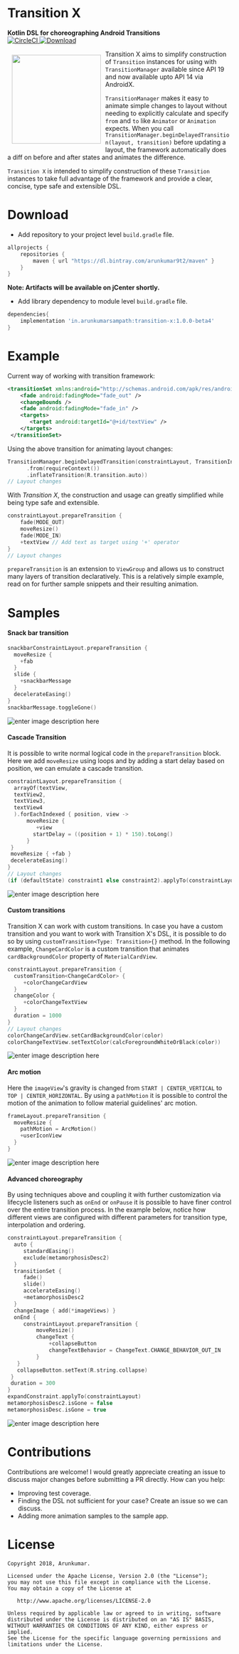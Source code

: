 
# Transition X
**Kotlin DSL for choreographing Android Transitions**  
[![CircleCI](https://circleci.com/gh/arunkumar9t2/transition-x/tree/master.svg?style=svg)](https://circleci.com/gh/arunkumar9t2/transition-x/tree/master)[ ![Download](https://api.bintray.com/packages/arunkumar9t2/maven/transition-x/images/download.svg?version=1.0.0-beta4) ](https://bintray.com/arunkumar9t2/maven/transition-x/1.0.0-beta4/link)

<img src="https://github.com/arunkumar9t2/transition-x/blob/master/sample/src/main/res/mipmap-xxxhdpi/ic_launcher.png" align="left"
width="200" hspace="10" vspace="10">

Transition X aims to simplify construction of `Transition` instances for using with `TransitionManager` available since API 19 and now available upto API 14 via AndroidX.

`TransitionManager` makes it easy to animate simple changes to layout without needing to explicitly calculate and specify `from` and `to` like `Animator` or `Animation` expects. When you call `TransitionManager.beginDelayedTransition(layout, transition)` before updating a layout, the framework automatically does a diff on before and after states and animates the difference.

`Transition X` is intended to simplify construction of these `Transition`  instances to take full advantage of the framework and provide a clear, concise, type safe and extensible DSL.

# Download
* Add repository to your project level `build.gradle` file.
```groovy
allprojects {
    repositories {
        maven { url "https://dl.bintray.com/arunkumar9t2/maven" }
    }
}
```
**Note: Artifacts will be available on jCenter shortly.** 
* Add library dependency to module level `build.gradle` file.
```groovy
dependencies{
    implementation 'in.arunkumarsampath:transition-x:1.0.0-beta4'
}
```

# Example
Current way of working with transition framework:
```xml
<transitionSet xmlns:android="http://schemas.android.com/apk/res/android" android:transitionOrdering="sequential">  
	<fade android:fadingMode="fade_out" />  
	<changeBounds /> 
	<fade android:fadingMode="fade_in" />  
	<targets> 
	   <target android:targetId="@+id/textView" />  
	</targets>
 </transitionSet>
```
Using the above transition for animating layout changes:
```Kotlin
TransitionManager.beginDelayedTransition(constraintLayout, TransitionInflater  
      .from(requireContext())  
      .inflateTransition(R.transition.auto))  
// Layout changes
```
With *Transition X*, the construction and usage can greatly simplified while being type safe and extensible.
```Kotlin
constraintLayout.prepareTransition {  
	fade(MODE_OUT)  
	moveResize()  
	fade(MODE_IN)  
	+textView // Add text as target using '+' operator
}  
// Layout changes
```
`prepareTransition` is an extension to `ViewGroup` and allows us to construct many layers of transition declaratively. This is a relatively simple example, read on for further sample snippets and their resulting animation.

# Samples
#### Snack bar transition
```Kotlin
snackbarConstraintLayout.prepareTransition {  
  moveResize {  
    +fab  
  }  
  slide {  
    +snackbarMessage  
  }  
  decelerateEasing()  
}  
snackbarMessage.toggleGone()
```
![enter image description here](https://github.com/arunkumar9t2/transition-x/raw/master/art/snackbar_transition.gif)
#### Cascade Transition
It is possible to write normal logical code in the `prepareTransition` block. Here we add `moveResize` using loops and by adding a start delay based on position, we can emulate a cascade transition.
```Kotlin
constraintLayout.prepareTransition {  
  arrayOf(textView,  
  textView2,  
  textView3,  
  textView4
  ).forEachIndexed { position, view ->  
	  moveResize {  
	     +view  
	    startDelay = ((position + 1) * 150).toLong()  
	  }  
 }  
 moveResize { +fab }  
 decelerateEasing()  
}  
// Layout changes
(if (defaultState) constraint1 else constraint2).applyTo(constraintLayout)
```
![enter image description here](https://github.com/arunkumar9t2/transition-x/raw/master/art/cascade_transition.gif)
#### Custom transitions
Transition X can work with custom transitions. In case you have a custom transition and you want to work with Transition X's DSL, it is possible to do so by using
`customTransition<Type: Transition>{}` method. In the following example, `ChangeCardColor` is a custom transition that animates `cardBackgroundColor` property of `MaterialCardView`.
```kotlin
constraintLayout.prepareTransition {  
  customTransition<ChangeCardColor> {  
     +colorChangeCardView  
  }  
  changeColor {  
     +colorChangeTextView  
  }  
  duration = 1000  
}  
// Layout changes
colorChangeCardView.setCardBackgroundColor(color)  
colorChangeTextView.setTextColor(calcForegroundWhiteOrBlack(color))
```
![enter image description here](https://github.com/arunkumar9t2/transition-x/raw/master/art/custom_transition.gif)
#### Arc motion
Here the `imageView`'s gravity is changed from `START | CENTER_VERTICAL` to `TOP | CENTER_HORIZONTAL`. By using a `pathMotion` it is possible to control the motion of the animation to follow material guidelines' arc motion.
```Kotlin
frameLayout.prepareTransition {  
  moveResize {  
    pathMotion = ArcMotion()  
    +userIconView  
  }  
}
```
![enter image description here](https://github.com/arunkumar9t2/transition-x/raw/master/art/arc_motion.gif)
#### Advanced choreography
By using techniques above and coupling it with further customization via lifecycle listeners such as `onEnd` or `onPause` it is possible to have finer control over the entire transition process. In the example below, notice how different views are configured with different parameters for transition type, interpolation and ordering.
```Kotlin
constraintLayout.prepareTransition {  
  auto {  
     standardEasing()  
     exclude(metamorphosisDesc2)  
  }  
  transitionSet {  
     fade()  
     slide()  
     accelerateEasing()  
     +metamorphosisDesc2  
  }  
  changeImage { add(*imageViews) }  
  onEnd {  
     constraintLayout.prepareTransition {  
         moveResize()  
         changeText {  
             +collapseButton  
             changeTextBehavior = ChangeText.CHANGE_BEHAVIOR_OUT_IN  
         }  
   }  
   collapseButton.setText(R.string.collapse)  
 }  
 duration = 300  
}  
expandConstraint.applyTo(constraintLayout)  
metamorphosisDesc2.isGone = false  
metamorphosisDesc.isGone = true
```
![enter image description here](https://github.com/arunkumar9t2/transition-x/raw/master/art/metamorphosis.gif)

# Contributions
Contributions are welcome! I would greatly appreciate creating an issue to discuss major changes before submitting a PR directly.
How can you help:

 - Improving test coverage.
 - Finding the DSL not sufficient for your case? Create an issue so we can discuss.
 - Adding more animation samples to the sample app. 
# License


    Copyright 2018, Arunkumar.

    Licensed under the Apache License, Version 2.0 (the "License");
    you may not use this file except in compliance with the License.
    You may obtain a copy of the License at

       http://www.apache.org/licenses/LICENSE-2.0

    Unless required by applicable law or agreed to in writing, software
    distributed under the License is distributed on an "AS IS" BASIS,
    WITHOUT WARRANTIES OR CONDITIONS OF ANY KIND, either express or implied.
    See the License for the specific language governing permissions and
    limitations under the License.
